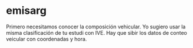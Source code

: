 # emisarg

Primero necesitamos conocer la composición vehicular. Yo sugiero usar la misma clasificación de tu estudi con IVE. Hay que sibir los datos de conteo veicular con coordenadas y hora. 
